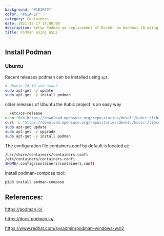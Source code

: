 ```yaml
---
background: "#1E1F29"
color: "#61AFEF"
category: Containers
date: 2021-12-17 14:00:00
description: Setup Podman as replacement of Docker on Windows 10 using WSL2
title: Podman using WSL2
---
```


## Install Podman


### Ubuntu

Recent releases podman can be installed using `apt`.
```bash
# Ubuntu 20.10 and newer
sudo apt-get -y update
sudo apt-get -y install podman
```

older releases of Ubuntu the Kubic project is an easy way

```bash
. /etc/os-release
echo "deb https://download.opensuse.org/repositories/devel:/kubic:/libcontainers:/stable/xUbuntu_${VERSION_ID}/ /" | sudo tee /etc/apt/sources.list.d/devel:kubic:libcontainers:stable.list
curl -L "https://download.opensuse.org/repositories/devel:/kubic:/libcontainers:/stable/xUbuntu_${VERSION_ID}/Release.key" | sudo apt-key add -
sudo apt-get update
sudo apt-get -y upgrade
sudo apt-get -y install podman
```

The configuration file containers.conf by default is located at:
```bash
/usr/share/containers/containers.confi
/etc/containers/containers.confi
$HOME/.config/containers/containers.conf)
```

Install podman-compose tool:
```bash
pip3 install podman-compose
```


## References:

https://podman.io/

https://docs.podman.io/

https://www.redhat.com/sysadmin/podman-windows-wsl2
